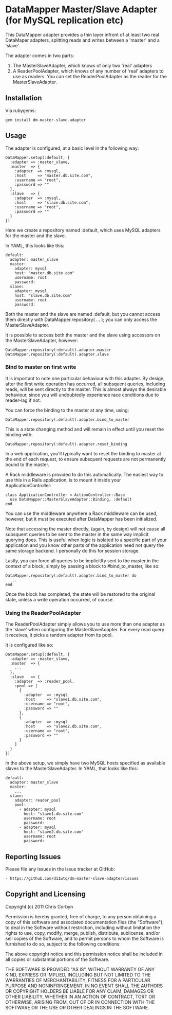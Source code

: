 # DataMapper Master/Slave Adapter (for MySQL replication etc)

This DataMapper adapter provides a thin layer infront of at least two
real DataMaper adapters, splitting reads and writes between a 'master'
and a 'slave'.

The adapter comes in two parts:

  1. The MasterSlaveAdapter, which knows of only two 'real' adapters
  2. A ReaderPoolAdapter, which knows of any number of 'real' adapters
     to use as readers.  You can set the ReaderPoolAdapter as the reader
     for the MasterSlaveAdapter.


## Installation

Via rubygems:

    gem install dm-master-slave-adapter


## Usage

The adapter is configured, at a basic level in the following way:

    DataMapper.setup(:default, {
      :adapter => :master_slave,
      :master  => {
        :adapter  => :mysql,
        :host     => "master.db.site.com",
        :username => "root",
        :password => ""
      },
      :slave   => {
        :adapter  => :mysql,
        :host     => "slave.db.site.com",
        :username => "root",
        :password => ""
      }
    })

Here we create a repository named :default, which uses MySQL adapters for the
master and the slave.

In YAML, this looks like this:

    default:
      adapter: master_slave
      master:
        adapter: mysql
        host: "master.db.site.com"
        username: root
        password: 
      slave:
        adapter: mysql
        host: "slave.db.site.com"
        username: root
        password: 

Both the master and the slave are named :default, but you cannot access them directly
with DataMapper.repository( ... ); you can only access the MasterSlaveAdapter.

It is possible to access both the master and the slave using accessors on the
MasterSlaveAdapter, however:

    DataMapper.repository(:default).adapter.master
    DataMapper.repository(:default).adapter.slave

### Bind to master on first write

It is important to note one particular behaviour with this adapter.  By design, after
the first write operation has occurred, all subsquent queries, including reads, will
be sent directly to the master.  This is almost always the desirable behaviour, since
you will undoubtedly experience race conditions due to reader-lag if not.

You can force the binding to the master at any time, using:

    DataMapper.repository(:default).adapter.bind_to_master

This is a state changing method and will remain in effect until you reset the binding
with:

    DataMapper.repository(:default).adapter.reset_binding

In a web application, you'll typically want to reset the binding to master at the end
of each request, to ensure subsquent requests are not permanently bound to the master.

A Rack middleware is provided to do this automatically.  The easiest way to use this in
a Rails application, is to mount it inside your ApplicationController:

    class ApplicationController < ActionController::Base
      use DataMapper::MasterSlaveAdapter::Binding, :default
    end

You can use the middleware anywhere a Rack middleware can be used, however, but it must
be executed after DataMapper has been initialized.

Note that accessing the master directly, (again, by design) will not cause all subsquent
queries to be sent to the master in the same way implicit querying does.  This is useful
when logic is isolated to a specific part of your application and you know other parts of
the application need not query the same storage backend.  I personally do this for
session storage.

Lastly, you can force all queries to be implicitlty sent to the master in the context of
a block, simply by passing a block to #bind_to_master, like so:

    DataMapper.repository(:default).adapter.bind_to_master do
      ...
    end

Once the block has completed, the state will be restored to the original state, unless a
write operation occurred, of course.


### Using the ReaderPoolAdapter

The ReaderPoolAdapter simply allows you to use more than one adapter as the 'slave' when
configuring the MasterSlaveAdapter.  For every read query it receives, it picks a random
adapter from its pool.

It is configured like so:

    DataMapper.setup(:default, {
      :adapter => :master_slave,
      :master  => {
        ...
      },
      :slave   => {
        :adapter  => :reader_pool,
        :pool => [
          {
            :adapter  => :mysql
            :host     => "slave1.db.site.com",
            :username => "root",
            :password => ""
          },
          {
            :adapter  => :mysql
            :host     => "slave2.db.site.com",
            :username => "root",
            :password => ""
          }
        ]
      }
    })

In the above setup, we simply have two MySQL hosts specified as available
slaves to the MasterSlaveAdapter.  In YAML, that looks like this:

    default:
      adapter: master_slave
      master:
        ...
      slave:
        adapter: reader_pool
        pool:
          - adapter: mysql
            host: "slave1.db.site.com"
            username: root
            password: 
          - adapter: mysql
            host: "slave2.db.site.com"
            username: root
            password: 

## Reporting Issues

Please file any issues in the issue tracker at GitHub:

    - https://github.com/d11wtq/dm-master-slave-adapter/issues

## Copyright and Licensing

Copyright (c) 2011 Chris Corbyn

Permission is hereby granted, free of charge, to any person obtaining
a copy of this software and associated documentation files (the
"Software"), to deal in the Software without restriction, including
without limitation the rights to use, copy, modify, merge, publish,
distribute, sublicense, and/or sell copies of the Software, and to
permit persons to whom the Software is furnished to do so, subject to
the following conditions:

The above copyright notice and this permission notice shall be
included in all copies or substantial portions of the Software.

THE SOFTWARE IS PROVIDED "AS IS", WITHOUT WARRANTY OF ANY KIND,
EXPRESS OR IMPLIED, INCLUDING BUT NOT LIMITED TO THE WARRANTIES OF
MERCHANTABILITY, FITNESS FOR A PARTICULAR PURPOSE AND
NONINFRINGEMENT. IN NO EVENT SHALL THE AUTHORS OR COPYRIGHT HOLDERS BE
LIABLE FOR ANY CLAIM, DAMAGES OR OTHER LIABILITY, WHETHER IN AN ACTION
OF CONTRACT, TORT OR OTHERWISE, ARISING FROM, OUT OF OR IN CONNECTION
WITH THE SOFTWARE OR THE USE OR OTHER DEALINGS IN THE SOFTWARE.
